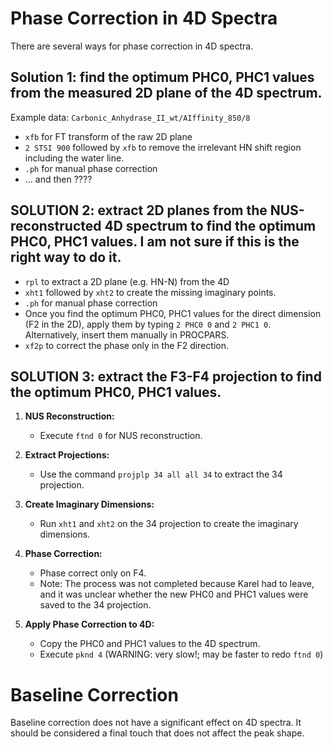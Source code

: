 # Phase Correction in 4D Spectra

There are several ways for phase correction in 4D spectra.

## Solution 1: find the optimum PHC0, PHC1 values from the measured 2D plane of the 4D spectrum.
Example data: `Carbonic_Anhydrase_II_wt/AIffinity_850/8`
- `xfb` for FT transform of the raw 2D plane
- `2 STSI 900` followed by `xfb` to remove the irrelevant HN shift region including the water line.
- `.ph` for manual phase correction
- ... and then ????

## SOLUTION 2: extract 2D planes from the NUS-reconstructed 4D spectrum to find the optimum PHC0, PHC1 values. I am not sure if this is the right way to do it.

- `rpl` to extract a 2D plane (e.g. HN-N) from the 4D
- `xht1` followed by `xht2` to create the missing imaginary points.
- `.ph` for manual phase correction
- Once you find the optimum PHC0, PHC1 values for the direct dimension (F2 in the 2D), apply them by typing `2 PHC0 0` 
and `2 PHC1 0`. Alternatively, insert them manually in PROCPARS.
- `xf2p` to correct the phase only in the F2 direction. 

## SOLUTION 3: extract the F3-F4 projection to find the optimum PHC0, PHC1 values. 

1. **NUS Reconstruction:**
   - Execute `ftnd 0` for NUS reconstruction.

2. **Extract Projections:**
   - Use the command `projplp 34 all all 34` to extract the 34 projection.

3. **Create Imaginary Dimensions:**
   - Run `xht1` and `xht2` on the 34 projection to create the imaginary dimensions.

4. **Phase Correction:**
   - Phase correct only on F4.
   - Note: The process was not completed because Karel had to leave, and it was unclear whether the new PHC0 and 
PHC1 values were saved to the 34 projection.

5. **Apply Phase Correction to 4D:**
   - Copy the PHC0 and PHC1 values to the 4D spectrum.
   - Execute `pknd 4` (WARNING: very slow!; may be faster to redo `ftnd 0`)

# Baseline Correction

Baseline correction does not have a significant effect on 4D spectra. It should be considered a final touch that 
does not affect the peak shape.

